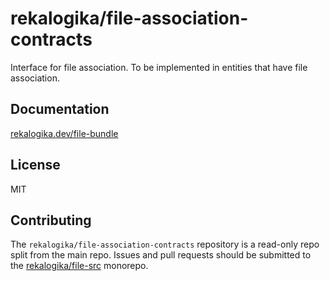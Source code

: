 # rekalogika/file-association-contracts

Interface for file association. To be implemented in entities that have file
association.

## Documentation

[rekalogika.dev/file-bundle](https://rekalogika.dev/file-bundle)

## License

MIT

## Contributing

The `rekalogika/file-association-contracts` repository is a read-only repo split
from the main repo. Issues and pull requests should be submitted to the
[rekalogika/file-src](https://github.com/rekalogika/file-src) monorepo.
